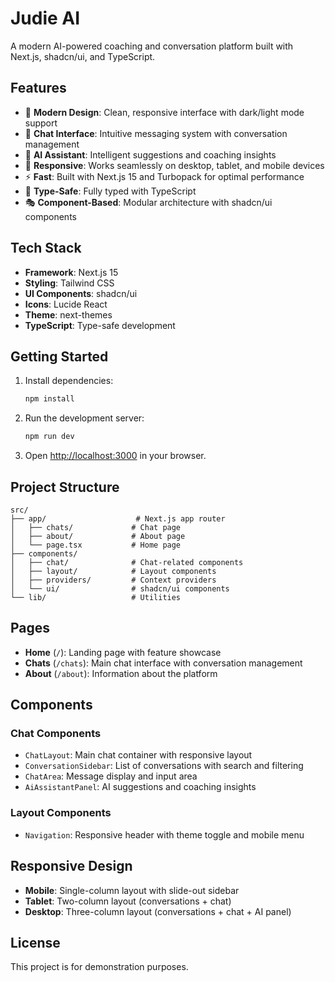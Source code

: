 # Judie AI

A modern AI-powered coaching and conversation platform built with Next.js, shadcn/ui, and TypeScript.

## Features

- 🎨 **Modern Design**: Clean, responsive interface with dark/light mode support
- 💬 **Chat Interface**: Intuitive messaging system with conversation management
- 🤖 **AI Assistant**: Intelligent suggestions and coaching insights
- 📱 **Responsive**: Works seamlessly on desktop, tablet, and mobile devices
- ⚡ **Fast**: Built with Next.js 15 and Turbopack for optimal performance
- 🎯 **Type-Safe**: Fully typed with TypeScript
- 🎭 **Component-Based**: Modular architecture with shadcn/ui components

## Tech Stack

- **Framework**: Next.js 15
- **Styling**: Tailwind CSS
- **UI Components**: shadcn/ui
- **Icons**: Lucide React
- **Theme**: next-themes
- **TypeScript**: Type-safe development

## Getting Started

1. Install dependencies:
   ```bash
   npm install
   ```

2. Run the development server:
   ```bash
   npm run dev
   ```

3. Open [http://localhost:3000](http://localhost:3000) in your browser.

## Project Structure

```
src/
├── app/                    # Next.js app router
│   ├── chats/             # Chat page
│   ├── about/             # About page
│   └── page.tsx           # Home page
├── components/
│   ├── chat/              # Chat-related components
│   ├── layout/            # Layout components
│   ├── providers/         # Context providers
│   └── ui/                # shadcn/ui components
└── lib/                   # Utilities
```

## Pages

- **Home** (`/`): Landing page with feature showcase
- **Chats** (`/chats`): Main chat interface with conversation management
- **About** (`/about`): Information about the platform

## Components

### Chat Components
- `ChatLayout`: Main chat container with responsive layout
- `ConversationSidebar`: List of conversations with search and filtering
- `ChatArea`: Message display and input area
- `AiAssistantPanel`: AI suggestions and coaching insights

### Layout Components
- `Navigation`: Responsive header with theme toggle and mobile menu

## Responsive Design

- **Mobile**: Single-column layout with slide-out sidebar
- **Tablet**: Two-column layout (conversations + chat)
- **Desktop**: Three-column layout (conversations + chat + AI panel)

## License

This project is for demonstration purposes.

